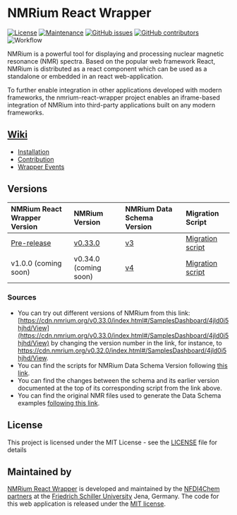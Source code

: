 # NMRium React Wrapper 
[![License](https://img.shields.io/badge/License-MIT%202.0-blue.svg)](https://opensource.org/licenses/MIT)
[![Maintenance](https://img.shields.io/badge/Maintained%3F-yes-blue.svg)](https://github.com/NFDI4Chem/nmrium-react-wrapper/graphs/commit-activity)
[![GitHub issues](https://img.shields.io/github/issues/NFDI4Chem/nmrium-react-wrapper.svg)](https://github.com/NFDI4Chem/nmrium-react-wrapper/issues)
[![GitHub contributors](https://img.shields.io/github/contributors/NFDI4Chem/nmrium-react-wrapper.svg)](https://GitHub.com/NFDI4Chem/nmrium-react-wrapper/graphs/contributors/)
![Workflow](https://github.com/NFDI4Chem/nmrium-react-wrapper/actions/workflows/build.yml/badge.svg)

NMRium is a powerful tool for displaying and processing nuclear magnetic resonance (NMR) spectra. Based on the popular web framework React, NMRium is distributed as a react component which can be used as a standalone or embedded in an react web-application. 

To further enable integration in other applications developed with modern frameworks, the nmrium-react-wrapper project enables an iframe-based integration of NMRium into third-party applications built on any modern frameworks.

## [Wiki](https://github.com/NFDI4Chem/nmrium-react-wrapper/wiki)
- [Installation](https://github.com/NFDI4Chem/nmrium-react-wrapper/wiki/Installation)
- [Contribution](https://github.com/NFDI4Chem/nmrium-react-wrapper/wiki/Contribution)
- [Wrapper Events](https://github.com/NFDI4Chem/nmrium-react-wrapper/wiki/Wrapper-Events)

## Versions

| NMRium React Wrapper Version | NMRium Version | NMRium Data Schema Version | Migration Script |
|:----           |:---                          | :----                        | :----            |
|        [Pre-release](https://github.com/NFDI4Chem/nmrium-react-wrapper/releases/tag/v0.0.1)           |     [v0.33.0](https://github.com/cheminfo/nmrium/releases/tag/v0.33.0)    |      [v3](/public/data/Data%20Schema%20Versions/V3/)                    |   [Migration script](https://github.com/cheminfo/nmr-load-save/blob/master/src/migration/migrateToVersion3.ts) |
|  v1.0.0      (coming soon)  | v0.34.0  (coming soon)|      [v4](/public/data/Data%20Schema%20Versions/V4/)              |  [Migration script](https://github.com/cheminfo/nmr-load-save/blob/master/src/migration/migrateToVersion4.ts) | 

### Sources 
- You can try out different versions of NMRium from this link: [https://cdn.nmrium.org/v0.33.0/index.html#/SamplesDashboard/4jld0i5hjhd/View](https://cdn.nmrium.org/v0.33.0/index.html#/SamplesDashboard/4jld0i5hjhd/View) by changing the version number in the link, for instance, to https://cdn.nmrium.org/v0.32.0/index.html#/SamplesDashboard/4jld0i5hjhd/View. 
- You can find the scripts for NMRium Data Schema Version following [this link](https://github.com/cheminfo/nmr-load-save/tree/master/src/migration).
- You can find the changes between the schema and its earlier version documented at the top of its corresponding script from the link above.
- You can find the original NMR files used to generate the Data Schema examples [following this link](https://drive.google.com/drive/folders/1pzr-SBy3Zg4fN7F612XmodIRDS5KPr46).

## License

This project is licensed under the MIT License - see the [LICENSE](https://github.com/NFDI4Chem/nmrium-react-wrapper/blob/main/LICENSE) file for details


## Maintained by
[NMRium React Wrapper](https://dev.nmrium.org/) is developed and maintained by the [NFDI4Chem partners](https://www.nfdi4chem.de/) at the [Friedrich Schiller University](https://www.uni-jena.de/en/) Jena, Germany. 
The code for this web application is released under the [MIT license](https://opensource.org/licenses/MIT).
